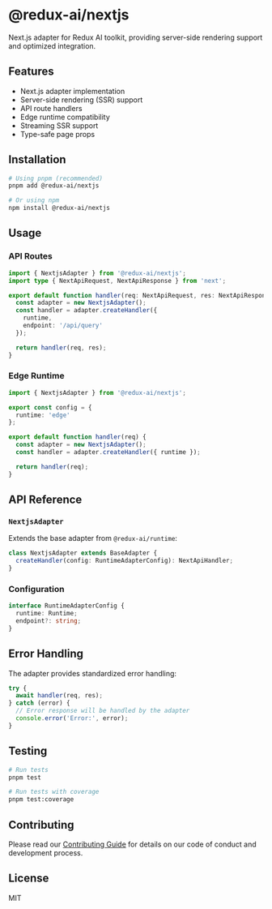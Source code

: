 # @redux-ai/nextjs

Next.js adapter for Redux AI toolkit, providing server-side rendering support and optimized integration.

## Features

- Next.js adapter implementation
- Server-side rendering (SSR) support
- API route handlers
- Edge runtime compatibility
- Streaming SSR support
- Type-safe page props

## Installation

```bash
# Using pnpm (recommended)
pnpm add @redux-ai/nextjs

# Or using npm
npm install @redux-ai/nextjs
```

## Usage

### API Routes

```typescript
import { NextjsAdapter } from '@redux-ai/nextjs';
import type { NextApiRequest, NextApiResponse } from 'next';

export default function handler(req: NextApiRequest, res: NextApiResponse) {
  const adapter = new NextjsAdapter();
  const handler = adapter.createHandler({ 
    runtime,
    endpoint: '/api/query'
  });

  return handler(req, res);
}
```

### Edge Runtime

```typescript
import { NextjsAdapter } from '@redux-ai/nextjs';

export const config = {
  runtime: 'edge'
};

export default function handler(req) {
  const adapter = new NextjsAdapter();
  const handler = adapter.createHandler({ runtime });

  return handler(req);
}
```

## API Reference

### `NextjsAdapter`

Extends the base adapter from `@redux-ai/runtime`:

```typescript
class NextjsAdapter extends BaseAdapter {
  createHandler(config: RuntimeAdapterConfig): NextApiHandler;
}
```

### Configuration

```typescript
interface RuntimeAdapterConfig {
  runtime: Runtime;
  endpoint?: string;
}
```

## Error Handling

The adapter provides standardized error handling:

```typescript
try {
  await handler(req, res);
} catch (error) {
  // Error response will be handled by the adapter
  console.error('Error:', error);
}
```

## Testing

```bash
# Run tests
pnpm test

# Run tests with coverage
pnpm test:coverage
```

## Contributing

Please read our [Contributing Guide](../../CONTRIBUTING.md) for details on our code of conduct and development process.

## License

MIT